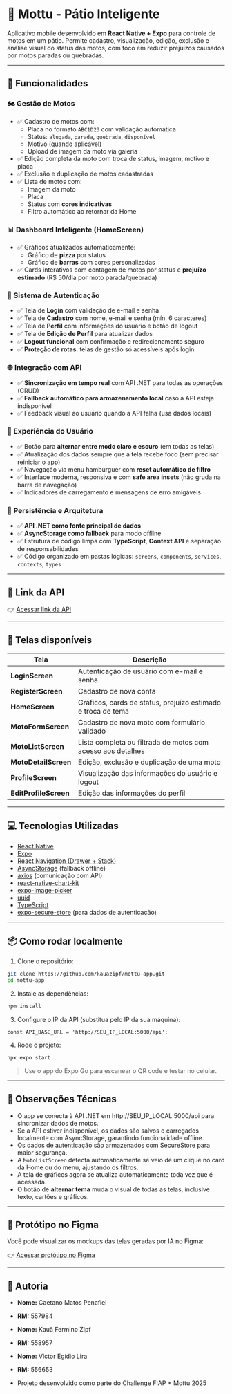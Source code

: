 # 🛵 Mottu - Pátio Inteligente

Aplicativo mobile desenvolvido em **React Native + Expo** para controle de motos em um pátio. Permite cadastro, visualização, edição, exclusão e análise visual do status das motos, com foco em reduzir prejuízos causados por motos paradas ou quebradas.

---

## 🚀 Funcionalidades

### 🏍️ Gestão de Motos
- ✅ Cadastro de motos com:
  - Placa no formato `ABC1D23` com validação automática
  - Status: `alugada`, `parada`, `quebrada`, `disponível`
  - Motivo (quando aplicável)
  - Upload de imagem da moto via galeria
- ✅ Edição completa da moto com troca de status, imagem, motivo e placa
- ✅ Exclusão e duplicação de motos cadastradas
- ✅ Lista de motos com:
  - Imagem da moto
  - Placa
  - Status com **cores indicativas**
  - Filtro automático ao retornar da Home

### 📊 Dashboard Inteligente (HomeScreen)
- ✅ Gráficos atualizados automaticamente:
  - Gráfico de **pizza** por status
  - Gráfico de **barras** com cores personalizadas
- ✅ Cards interativos com contagem de motos por status e **prejuízo estimado** (R$ 50/dia por moto parada/quebrada)

### 🔐 Sistema de Autenticação
- ✅ Tela de **Login** com validação de e-mail e senha
- ✅ Tela de **Cadastro** com nome, e-mail e senha (mín. 6 caracteres)
- ✅ Tela de **Perfil** com informações do usuário e botão de logout
- ✅ Tela de **Edição de Perfil** para atualizar dados
- ✅ **Logout funcional** com confirmação e redirecionamento seguro
- ✅ **Proteção de rotas**: telas de gestão só acessíveis após login

### 🌐 Integração com API
- ✅ **Sincronização em tempo real** com API .NET para todas as operações (CRUD)
- ✅ **Fallback automático para armazenamento local** caso a API esteja indisponível
- ✅ Feedback visual ao usuário quando a API falha (usa dados locais)

### 🎨 Experiência do Usuário
- ✅ Botão para **alternar entre modo claro e escuro** (em todas as telas)
- ✅ Atualização dos dados sempre que a tela recebe foco (sem precisar reiniciar o app)
- ✅ Navegação via menu hambúrguer com **reset automático de filtro**
- ✅ Interface moderna, responsiva e com **safe area insets** (não gruda na barra de navegação)
- ✅ Indicadores de carregamento e mensagens de erro amigáveis

### 💾 Persistência e Arquitetura
- ✅ **API .NET como fonte principal de dados**
- ✅ **AsyncStorage como fallback** para modo offline
- ✅ Estrutura de código limpa com **TypeScript**, **Context API** e separação de responsabilidades
- ✅ Código organizado em pastas lógicas: `screens`, `components`, `services`, `contexts`, `types`

---

## 🧩 Link da API
👉 [Acessar link da API]([[https://github.com/Caepena/Sprint3_MonitoringMottu_.NET]])

---

## 🧩 Telas disponíveis

| Tela                   | Descrição |
|------------------------|-----------|
| **LoginScreen**        | Autenticação de usuário com e-mail e senha |
| **RegisterScreen**     | Cadastro de nova conta |
| **HomeScreen**         | Gráficos, cards de status, prejuízo estimado e troca de tema |
| **MotoFormScreen**     | Cadastro de nova moto com formulário validado |
| **MotoListScreen**     | Lista completa ou filtrada de motos com acesso aos detalhes |
| **MotoDetailScreen**   | Edição, exclusão e duplicação de uma moto |
| **ProfileScreen**      | Visualização das informações do usuário e logout |
| **EditProfileScreen**  | Edição das informações do perfil |

---

## 💻 Tecnologias Utilizadas

- [React Native](https://reactnative.dev/)
- [Expo](https://expo.dev/)
- [React Navigation (Drawer + Stack)](https://reactnavigation.org/)
- [AsyncStorage](https://docs.expo.dev/versions/latest/sdk/async-storage/) (fallback offline)
- [axios](https://axios-http.com/) (comunicação com API)
- [react-native-chart-kit](https://github.com/indiespirit/react-native-chart-kit)
- [expo-image-picker](https://docs.expo.dev/versions/latest/sdk/imagepicker/)
- [uuid](https://www.npmjs.com/package/react-native-uuid)
- [TypeScript](https://www.typescriptlang.org/)
- [expo-secure-store](https://docs.expo.dev/versions/latest/sdk/secure-store/) (para dados de autenticação)

---

## 📦 Como rodar localmente

1. Clone o repositório:

```bash
git clone https://github.com/kauazipf/mottu-app.git
cd mottu-app
```

2. Instale as dependências:

```bash
npm install
```

3. Configure o IP da API (substitua pelo IP da sua máquina):

```// src/services/apiService.ts
const API_BASE_URL = 'http://SEU_IP_LOCAL:5000/api';
```

4. Rode o projeto:

```bash
npx expo start
```

> Use o app do Expo Go para escanear o QR code e testar no celular.

---

## 🧠 Observações Técnicas

- O app se conecta à API .NET em http://SEU_IP_LOCAL:5000/api para sincronizar dados de motos.
- Se a API estiver indisponível, os dados são salvos e carregados localmente com AsyncStorage, garantindo funcionalidade offline.
- Os dados de autenticação são armazenados com SecureStore para maior segurança.
- A `MotoListScreen` detecta automaticamente se veio de um clique no card da Home ou do menu, ajustando os filtros.
- A tela de gráficos agora se atualiza automaticamente toda vez que é acessada.
- O botão de **alternar tema** muda o visual de todas as telas, inclusive texto, cartões e gráficos.

---

## 🎨 Protótipo no Figma

Você pode visualizar os mockups das telas geradas por IA no Figma:

👉 [Acessar protótipo no Figma]([[https://www.figma.com/file/SEU-LINK-AQUI/Mottu-P%C3%A1tio-Inteligente-Mockup](https://www.figma.com/design/jcaofnnroEDitnYHUZA0T1/Protótipo-da-MonitoringMottu?node-id=0-1&p=f&m=draw)](https://www.figma.com/design/jcaofnnroEDitnYHUZA0T1/Protótipo-da-MonitoringMottu?node-id=0-1&p=f&m=draw))

---

## 👥 Autoria

- **Nome:** Caetano Matos Penafiel 
- **RM:** 557984
  
- **Nome:** Kauã Fermino Zipf
- **RM:** 558957
  
- **Nome:** Victor Egídio Lira 
- **RM:** 556653
  
- Projeto desenvolvido como parte do Challenge FIAP + Mottu 2025
